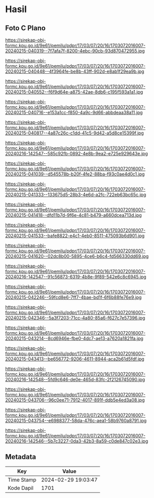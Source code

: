 # Hasil

## Foto C Plano

https://sirekap-obj-formc.kpu.go.id/9e61/pemilu/pdpr/17/03/07/20/16/1703072016007-20240215-040319--7f7afa7f-8200-4ebc-90cb-93d870472955.jpg

https://sirekap-obj-formc.kpu.go.id/9e61/pemilu/pdpr/17/03/07/20/16/1703072016007-20240215-040448--4f3964fe-be8b-43ff-902d-e8ab1f29ea9b.jpg

https://sirekap-obj-formc.kpu.go.id/9e61/pemilu/pdpr/17/03/07/20/16/1703072016007-20240215-040552--f6f9d64e-a875-42ae-8db6-c195f593a1a1.jpg

https://sirekap-obj-formc.kpu.go.id/9e61/pemilu/pdpr/17/03/07/20/16/1703072016007-20240215-040716--e153a1cc-f850-4a9c-9d66-abbdeaa38a11.jpg

https://sirekap-obj-formc.kpu.go.id/9e61/pemilu/pdpr/17/03/07/20/16/1703072016007-20240215-040817--4a87c26c-c1dd-41c5-9d42-a5d8ce15399f.jpg

https://sirekap-obj-formc.kpu.go.id/9e61/pemilu/pdpr/17/03/07/20/16/1703072016007-20240216-142547--585c92fb-0892-4e8b-9ea2-e725e929643e.jpg

https://sirekap-obj-formc.kpu.go.id/9e61/pemilu/pdpr/17/03/07/20/16/1703072016007-20240215-041039--d545578b-b20f-4fe2-88ba-f93c0ae4d0c1.jpg

https://sirekap-obj-formc.kpu.go.id/9e61/pemilu/pdpr/17/03/07/20/16/1703072016007-20240215-041333--133675d5-28b3-4e6d-a2fc-722eb63bc65c.jpg

https://sirekap-obj-formc.kpu.go.id/9e61/pemilu/pdpr/17/03/07/20/16/1703072016007-20240215-041418--dfd11b7d-9f6e-4c81-b479-a660dcea713d.jpg

https://sirekap-obj-formc.kpu.go.id/9e61/pemilu/pdpr/17/03/07/20/16/1703072016007-20240215-041533--bafe8822-e4c1-4eb0-8511-475093b6d901.jpg

https://sirekap-obj-formc.kpu.go.id/9e61/pemilu/pdpr/17/03/07/20/16/1703072016007-20240215-041620--02dc8b00-5895-4ce6-b6c4-fd566330dd69.jpg

https://sirekap-obj-formc.kpu.go.id/9e61/pemilu/pdpr/17/03/07/20/16/1703072016007-20240216-142547--91c56873-6319-4b8e-9f89-542e6c8c6945.jpg

https://sirekap-obj-formc.kpu.go.id/9e61/pemilu/pdpr/17/03/07/20/16/1703072016007-20240215-042246--59fcd8e6-7ff7-4bae-bd1f-6f6b88fe76e9.jpg

https://sirekap-obj-formc.kpu.go.id/9e61/pemilu/pdpr/17/03/07/20/16/1703072016007-20240215-042346--5a3f7203-71cc-4a80-85a6-f627c7e57396.jpg

https://sirekap-obj-formc.kpu.go.id/9e61/pemilu/pdpr/17/03/07/20/16/1703072016007-20240215-043214--8cd6946e-fbe0-4dc7-ae13-a7620a1821fa.jpg

https://sirekap-obj-formc.kpu.go.id/9e61/pemilu/pdpr/17/03/07/20/16/1703072016007-20240215-043413--be656772-9206-4611-8944-aca2b61d5fdf.jpg

https://sirekap-obj-formc.kpu.go.id/9e61/pemilu/pdpr/17/03/07/20/16/1703072016007-20240216-142548--5fd9c646-de0e-465d-83fc-2f2126745090.jpg

https://sirekap-obj-formc.kpu.go.id/9e61/pemilu/pdpr/17/03/07/20/16/1703072016007-20240215-043706--96c0ee71-7912-4017-891f-ddb5e4ed3a08.jpg

https://sirekap-obj-formc.kpu.go.id/9e61/pemilu/pdpr/17/03/07/20/16/1703072016007-20240215-043754--e6988377-58da-476c-aea1-58b9760a8791.jpg

https://sirekap-obj-formc.kpu.go.id/9e61/pemilu/pdpr/17/03/07/20/16/1703072016007-20240216-142546--5b7c3227-0da3-42b3-8a59-c0de847c02e3.jpg


## Metadata

| Key        | Value               |
| ---------- | ------------------- |
| Time Stamp | 2024-02-29 19:03:47 |
| Kode Dapil | 1701                |



